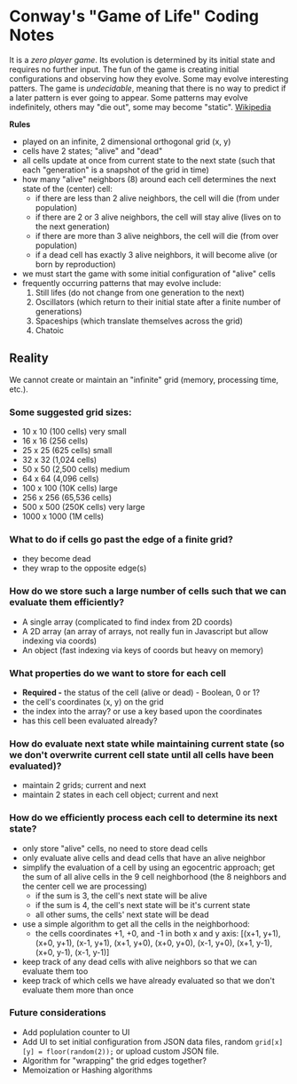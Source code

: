 # Conway's "Game of Life" Coding Notes

It is a _zero player game_. Its evolution is determined by its initial state and requires no further input. The fun of the game is creating initial configurations and observing how they evolve. Some may evolve interesting patters. The game is _undecidable_, meaning that there is no way to predict if a later pattern is ever going to appear. Some patterns may evolve indefinitely, others may "die out", some may become "static". [Wikipedia](https://en.wikipedia.org/wiki/Conway%27s_Game_of_Life)

**Rules**

- played on an infinite, 2 dimensional orthogonal grid (x, y)
- cells have 2 states; "alive" and "dead"
- all cells update at once from current state to the next state (such that each "generation" is a snapshot of the grid in time)
- how many "alive" neighbors (8) around each cell determines the next state of the (center) cell:
  - if there are less than 2 alive neighbors, the cell will die (from under population)
  - if there are 2 or 3 alive neighbors, the cell will stay alive (lives on to the next generation)
  - if there are more than 3 alive neighbors, the cell will die (from over population)
  - if a dead cell has exactly 3 alive neighbors, it will become alive (or born by reproduction)
- we must start the game with some initial configuration of "alive" cells
- frequently occurring patterns that may evolve include:
  1. Still lifes (do not change from one generation to the next)
  2. Oscillators (which return to their initial state after a finite number of generations)
  3. Spaceships (which translate themselves across the grid)
  4. Chatoic

## Reality

We cannot create or maintain an "infinite" grid (memory, processing time, etc.).

### Some suggested grid sizes:

- 10 x 10 (100 cells) very small
- 16 x 16 (256 cells)
- 25 x 25 (625 cells) small
- 32 x 32 (1,024 cells)
- 50 x 50 (2,500 cells) medium
- 64 x 64 (4,096 cells)
- 100 x 100 (10K cells) large
- 256 x 256 (65,536 cells)
- 500 x 500 (250K cells) very large
- 1000 x 1000 (1M cells)

### What to do if cells go past the edge of a finite grid?

- they become dead
- they wrap to the opposite edge(s)

### How do we store such a large number of cells such that we can evaluate them efficiently?

- A single array (complicated to find index from 2D coords)
- A 2D array (an array of arrays, not really fun in Javascript but allow indexing via coords)
- An object (fast indexing via keys of coords but heavy on memory)

### What properties do we want to store for each cell

- **Required -** the status of the cell (alive or dead) - Boolean, 0 or 1?
- the cell's coordinates (x, y) on the grid
- the index into the array? or use a key based upon the coordinates
- has this cell been evaluated already?

### How do evaluate next state while maintaining current state (so we don't overwrite current cell state until all cells have been evaluated)?

- maintain 2 grids; current and next
- maintain 2 states in each cell object; current and next

### How do we efficiently process each cell to determine its next state?

- only store "alive" cells, no need to store dead cells
- only evaluate alive cells and dead cells that have an alive neighbor
- simplify the evaluation of a cell by using an egocentric approach; get the sum of all alive cells in the 9 cell neighborhood (the 8 neighbors and the center cell we are processing)
  - if the sum is 3, the cell's next state will be alive
  - if the sum is 4, the cell's next state will be it's current state
  - all other sums, the cells' next state will be dead
- use a simple algorithm to get all the cells in the neighborhood:
  - the cells coordinates +1, +0, and -1 in both x and y axis: [(x+1, y+1), (x+0, y+1), (x-1, y+1), (x+1, y+0), (x+0, y+0), (x-1, y+0), (x+1, y-1), (x+0, y-1), (x-1, y-1)]
- keep track of any dead cells with alive neighbors so that we can evaluate them too
- keep track of which cells we have already evaluated so that we don't evaluate them more than once

### Future considerations

- Add poplulation counter to UI
- Add UI to set initial configuration from JSON data files, random `grid[x][y] = floor(random(2));` or upload custom JSON file.
- Algorithm for "wrapping" the grid edges together?
- Memoization or Hashing algorithms
